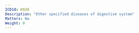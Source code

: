 ```yaml
---
ICD10: K928
Description: "Other specified diseases of digestive system"
Matters: No
Weight: 0
---
```


